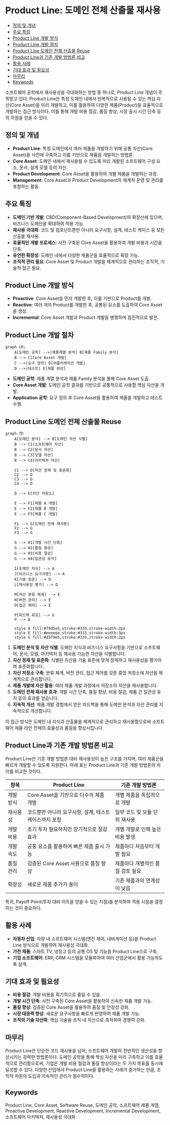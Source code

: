 # Product Line: 도메인 전체 산출물 재사용

<!-- mtoc-start -->

- [정의 및 개념](#정의-및-개념)
- [주요 특징](#주요-특징)
- [Product Line 개발 방식](#product-line-개발-방식)
- [Product Line 개발 절차](#product-line-개발-절차)
- [Product Line 도메인 전체 산출물 Reuse](#product-line-도메인-전체-산출물-reuse)
- [Product Line과 기존 개발 방법론 비교](#product-line과-기존-개발-방법론-비교)
- [활용 사례](#활용-사례)
- [기대 효과 및 필요성](#기대-효과-및-필요성)
- [마무리](#마무리)
- [Keywords](#keywords)

<!-- mtoc-end -->

소프트웨어 공학에서 재사용성을 극대화하는 방법 중 하나로, Product Line 개념이 주목받고 있다. Product Line은 특정 도메인 내에서 반복적으로 사용될 수 있는 핵심 자산(Core Asset)을 미리 개발하고, 이를 활용하여 다양한 제품(Product)을 효율적으로 개발하는 접근 방식이다. 이를 통해 개발 비용 절감, 품질 향상, 시장 출시 시간 단축 등의 이점을 얻을 수 있다.

## 정의 및 개념

- **Product Line**: 특정 도메인에서 여러 제품을 개발하기 위해 공통 자산(Core Asset)을 사전에 구축하고 이를 기반으로 제품을 개발하는 방법론.
- **Core Asset**: 도메인 내에서 재사용될 수 있도록 미리 개발된 소프트웨어 구성 요소, 문서, 설계 모델 등의 자산.
- **Product Development**: Core Asset을 활용하여 개별 제품을 개발하는 과정.
- **Management**: Core Asset과 Product Development의 체계적 운영 및 관리를 포함하는 활동.

## 주요 특징

- **도메인 기반 개발**: CBD(Component-Based Development)의 확장선에 있으며, 비즈니스 도메인을 확대하여 적용 가능.
- **재사용 극대화**: 코드 및 컴포넌트뿐만 아니라 요구사항, 설계, 테스트 케이스 등 모든 산출물 재사용.
- **효율적인 개발 프로세스**: 사전 구축된 Core Asset을 활용하여 개발 비용과 시간을 단축.
- **유연한 확장성**: 도메인 내에서 다양한 제품군을 효율적으로 확장 가능.
- **조직적 관리 필요**: Core Asset 및 Product 개발을 체계적으로 관리하는 조직적, 기술적 접근 필요.

## Product Line 개발 방식

- **Proactive**: Core Asset을 먼저 개발한 후, 이를 기반으로 Product를 개발.
- **Reactive**: 여러 개의 Product를 개발한 후, 공통된 요소를 도출하여 Core Asset을 생성.
- **Incremental**: Core Asset 개발과 Product 개발을 병행하며 점진적으로 발전.

## Product Line 개발 절차

```mermaid
graph LR;
    A[도메인 공학] -->|제품계열 분석| B[제품 Family 분석]
    B --> C[Core Asset 개발]
    C -->|요구 정의| D[어플리케이션 개발]
    D -->|테스트| E[제품 완성]
```

- **도메인 공학**: 제품 계열 분석과 제품 Family 분석을 통해 Core Asset 도출.
- **Core Asset 개발**: 도메인 공학 결과를 기반으로 공통적으로 사용할 핵심 자산을 개발.
- **Application 공학**: 요구 정의 후 Core Asset을 활용하여 제품을 개발하고 테스트 수행.

## Product Line 도메인 전체 산출물 Reuse

```mermaid
graph TD
    A[도메인 분석] --> B[도메인 자산 식별]
    B --> C1[소프트웨어 자산]
    B --> C2[문서 자산]
    B --> C3[모델 자산]
    B --> C4[아키텍처 자산]

    C1 --> D[자산 정제 및 표준화]
    C2 --> D
    C3 --> D
    C4 --> D

    D --> E[자산 저장소]

    E --> F1[제품 A 개발]
    E --> F2[제품 B 개발]
    E --> F3[제품 C 개발]

    F1 --> G[도메인 전체 재사용]
    F2 --> G
    F3 --> G

    G --> H1[개발 시간 단축]
    G --> H2[품질 향상]
    G --> H3[비용 절감]
    G --> H4[일관성 유지]

    I[도메인 지식] --> A
    J[비즈니스 요구사항] --> A
    K[기술 표준] --> D
    L[재사용성 평가] --> D

    M[자산 분류 체계] --> E
    N[버전 관리] --> E
    O[접근 제어] --> E

    P[피드백 루프] --> G
    P --> A

    style A fill:#f9d5e5,stroke:#333,stroke-width:2px
    style E fill:#eeeeee,stroke:#333,stroke-width:3px
    style G fill:#d5f9e5,stroke:#333,stroke-width:2px
```

1. **도메인 분석 및 자산 식별**: 도메인 지식과 비즈니스 요구사항을 기반으로 소프트웨어, 문서, 모델, 아키텍처 등 재사용 가능한 자산을 식별합니다.
2. **자산 정제 및 표준화**: 식별된 자산을 기술 표준에 맞게 정제하고 재사용성을 평가하여 표준화합니다.
3. **자산 저장소 구축**: 분류 체계, 버전 관리, 접근 제어를 갖춘 중앙 저장소에 자산을 체계적으로 관리합니다.
4. **제품 개발에 자산 활용**: 여러 제품 개발 과정에서 저장소의 자산을 재사용합니다.
5. **도메인 전체 재사용 효과**: 개발 시간 단축, 품질 향상, 비용 절감, 제품 간 일관성 유지 등의 효과를 얻습니다.
6. **지속적 개선**: 제품 개발 경험에서 얻은 피드백을 통해 도메인 분석과 자산 관리를 지속적으로 개선합니다.

이 접근 방식은 도메인 내 지식과 산출물을 체계적으로 관리하고 재사용함으로써 소프트웨어 제품 라인 전체의 효율성과 품질을 향상시킵니다.

## Product Line과 기존 개발 방법론 비교

Product Line은 기존 개발 방법론 대비 재사용성이 높은 구조를 가지며, 여러 제품군을 빠르게 개발할 수 있도록 지원한다. 아래 표는 Product Line과 기존 개발 방법론의 차이를 비교한 것이다.

| 항목      | Product Line                                           | 기존 개발 방법론                 |
| --------- | ------------------------------------------------------ | -------------------------------- |
| 개발 방식 | Core Asset을 기반으로 다수의 제품 개발                 | 개별 제품을 독립적으로 개발      |
| 재사용성  | 코드뿐만 아니라 요구사항, 설계, 테스트 케이스까지 포함 | 일부 코드 및 모듈 단위 재사용    |
| 개발 비용 | 초기 투자 필요하지만 장기적으로 절감 효과              | 개별 개발로 인해 높은 비용 발생  |
| 개발 속도 | 공통 요소를 활용하여 빠른 제품 출시 가능               | 제품마다 처음부터 개발 필요      |
| 품질 관리 | 검증된 Core Asset 사용으로 품질 향상                   | 제품마다 개별적인 품질 검토 필요 |
| 확장성    | 새로운 제품 추가가 용이                                | 기존 제품과의 연계성이 낮음      |

특히, Payoff Point(투자 대비 이득을 얻을 수 있는 지점)를 분석하여 적용 시점을 결정하는 것이 중요하다.

## 활용 사례

- **자동차 산업**: 차량 내 소프트웨어 시스템(엔진 제어, 내비게이션 등)을 Product Line 방식으로 개발하여 재사용성 극대화.
- **가전 제품**: 스마트 TV, 냉장고 등의 공통 OS 및 기능을 Product Line으로 구축.
- **기업 소프트웨어**: ERP, CRM 시스템을 모듈화하여 여러 산업군에서 활용 가능하도록 설계.

## 기대 효과 및 필요성

- **비용 절감**: 개발 비용을 획기적으로 줄일 수 있음.
- **개발 시간 단축**: 사전 구축된 Core Asset을 활용하여 신속한 제품 개발 가능.
- **품질 향상**: 검증된 Core Asset을 활용하여 품질 및 안정성 강화.
- **시장 대응력 향상**: 새로운 요구사항을 빠르게 반영하여 제품 개발 가능.
- **조직의 기술 자산화**: 핵심 기술을 조직 내 자산으로 축적하여 경쟁력 강화.

## 마무리

Product Line은 단순한 코드 재사용을 넘어, 소프트웨어 개발의 전반적인 생산성을 향상시키는 강력한 방법론이다. 도메인 공학을 통해 핵심 자산을 미리 구축하고 이를 효율적으로 관리함으로써, 기업은 개발 비용 절감과 품질 향상이라는 두 가지 목표를 동시에 달성할 수 있다. 다양한 산업에서 Product Line을 활용하는 사례가 증가하는 만큼, 조직적 차원의 도입과 지속적인 관리가 필수적이다.

## Keywords

Product Line, Core Asset, Software Reuse, 도메인 공학, 소프트웨어 제품 계열, Proactive Development, Reactive Development, Incremental Development, 소프트웨어 아키텍처, 재사용성 극대화

